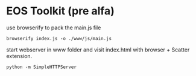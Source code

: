 # EOS Toolkit (pre alfa)
use browserify to pack the main.js file

```browserify index.js -o ./www/js/main.js```

start webserver in www folder and visit index.html with browser + Scatter extension. 

```python -m SimpleHTTPServer```
